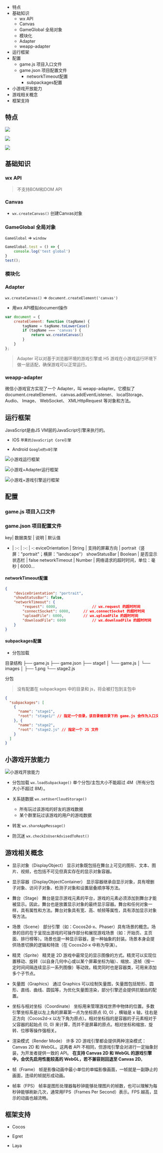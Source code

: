 <!-- MarkdownTOC -->

- 特点
- 基础知识
	- wx API
	- Canvas
	- GameGlobal 全局对象
	- 模块化
	- Adapter
	- weapp-adapter
- 运行框架
- 配置
	- game.js 项目入口文件
	- game.json 项目配置文件
		- networkTimeout配置
		- subpackages配置
- 小游戏开放能力
- 游戏相关概念
- 框架支持

<!-- /MarkdownTOC -->


## 特点

![](https://user-gold-cdn.xitu.io/2018/8/21/1655bf5e51067b65?imageView2/0/w/1280/h/960/format/webp/ignore-error/1)

![](https://user-gold-cdn.xitu.io/2018/8/21/1655bf5e50d5d174?imageView2/0/w/1280/h/960/format/webp/ignore-error/1)

![](https://user-gold-cdn.xitu.io/2018/8/21/1655bf5e529d7f0d?imageView2/0/w/1280/h/960/format/webp/ignore-error/1)

## 基础知识

### wx API

> 不支持BOM和DOM API

### Canvas
- `wx.createCanvas()` 创建Canvas对象

### GameGlobal 全局对象
`GameGlobal` => `window`

``` javascript
GameGlobal.test = () => {
	console.log('test global')
}
test();
```

### 模块化


### Adapter
`wx.createCanvas()` =>  `document.createElement('canvas')`

- 用wx API模拟document操作

``` javascript
var document = {
    createElement: function (tagName) {
        tagName = tagName.toLowerCase()
        if (tagName === 'canvas') {
            return wx.createCanvas()
        }
    }
};
```

> Adapter 可以对基于浏览器环境的游戏引擎或 H5 游戏在小游戏运行环境下做一层适配，确保游戏可以正常运行。

### weapp-adapter

微信小游戏官方实现了一个 Adapter，叫 weapp-adapter。它模拟了 document.createElement、 canvas.addEventListener、 localStorage、 Audio、 Image、 WebSocket、 XMLHttpRequest 等对象和方法。

## 运行框架

JavaScript是由JS VM层的JavaScript引擎来执行的。

- IOS `苹果的JavaScript Core引擎`

- Android `Google的v8引擎`

![小游戏运行框架](https://user-gold-cdn.xitu.io/2018/8/21/1655c4a26d4678e2?imageView2/0/w/1280/h/960/format/webp/ignore-error/1)

![小游戏+Adapter运行框架](https://user-gold-cdn.xitu.io/2018/8/21/1655c4a26d5bd823?imageView2/0/w/1280/h/960/format/webp/ignore-error/1)

![小游戏+游戏引擎运行框架](https://user-gold-cdn.xitu.io/2018/8/21/1655c4a94e9cbcef?imageView2/0/w/1280/h/960/format/webp/ignore-error/1)
## 配置

### game.js 项目入口文件


### game.json 项目配置文件

 key| 数据类型 | 说明 | 默认值 
- | :-: | :-: | -: 
eviceOrientation |	String | 支持的屏幕方向 | portrait（竖屏："portrait"；横屏："landscape"）
showStatusBar | Boolean | 是否显示状态栏 | false
networkTimeout | Number | 网络请求的超时时间，单位：毫秒 | 6000...


#### networkTimeout配置

``` json
{
    "deviceOrientation": "portrait",
    "showStatusBar": false,
    "networkTimeout": {	
        "request": 6000,				// wx.request 的超时时间
        "connectSocket": 6000,		// wx.connectSocket 的超时时间
        "uploadFile": 6000,			// wx.uploadFile 的超时时间
        "downloadFile": 6000			// wx.downloadFile 的超时时间
    }
}
```


#### subpackages配置

- 分包加载

目录结构
├── game.js
├── game.json
├── stage1
│   └── game.js
│   └── images
│       ├── 1.png
└── stage2.js

分包

> 没有配置在 subpackages 中的目录和 js，将会被打包到主包中

``` json
{
  "subpackages": [
    {
      "name": "stage1",
      "root": "stage1/" // 指定一个目录，该目录根目录下的 game.js 会作为入口文件，目录下所有资源将会统一打包
    }, {
      "name": "stage2",
      "root": "stage2.js" // 指定一个 JS 文件
    }
  ]
}
```

## 小游戏开放能力

![小游戏开放能力](https://user-gold-cdn.xitu.io/2018/8/21/1655c4a74fbbb5da?imageView2/0/w/1280/h/960/format/webp/ignore-error/1)


- 分包加载 `wx.loadSubpackage()` 单个分包/主包大小不能超过 4M（所有分包大小不超过 8M）。

- 关系链数据 `wx.setUserCloudStorage()` 
  - 所有玩过该游戏的好友的游戏数据
  - 某个群里玩过该游戏的用户的游戏数据

- 转发 `wx.shareAppMessage()`

- 防沉迷 `wx.checkIsUserAdvisedToRest()`

## 游戏相关概念

- 显示对象（DisplayObject）
显示对象既包括在舞台上可见的图形、文本、图片、视频，也包括不可见但真实存在的显示对象容器。

- 显示容器（DisplayObjectContainer）
显示容器继承自显示对象，具有增删子对象、访问子对象、检测子对象和设置层叠顺序等方法。

- 舞台（Stage）
舞台是显示游戏元素的平台，游戏的元素必须添加到舞台才能被显示。因此，舞台也是放置显示对象的最终显示容器。舞台和任何对象一样，具有属性和方法。舞台对象具有宽、高、帧频等属性，具有添加显示对象等方法。

- 场景（Scene）
部分引擎（如：Cocos2d-x、Phaser）具有场景的概念。场景的目的在于呈现出游戏的可操作部分和展现游戏场景（如：开始页、主页面、排行榜等）。场景也是一种显示容器，是一种抽象的封装。场景本身会提供场景切换的逻辑和特效（在 Cocos2d-x 中称为导演）。

- 精灵（Sprite）
精灵是 2D 游戏中最常见的显示图像的方式。精灵可以实现位置移动、旋转（以自身几何中心或以某个屏幕坐标为轴）、缩放、逐帧（按一定时间间隔连续显示一系列图像）等动效。精灵同时也是容器类，可用来添加多个子节点。

- 矢量图（Graphics）
通过 Graphics 可以绘制矢量图，矢量图包括矩形、圆形、直线、曲线、圆弧等，为优化矢量图渲染，部分引擎还会提供抗锯齿的配置。

- 坐标与相对坐标（Coordinate）
坐标用来管理游戏世界中物体的位置。多数引擎坐标系是以左上角的屏幕第一点为坐标原点 (0, 0) ，横轴是 x 轴，往右是正方向（Cocos2d-x 以左下角为原点）。相对坐标指的是容器的子元素相对于父容器的起始点 (0, 0) 来计算，而并不是屏幕的原点。相对坐标和缩放、旋转、位移等操作强相关。

- 渲染模式（Render Mode）
许多 2D 游戏引擎都会提供两种渲染模式：Canvas 2D 和 WebGL。这两者 API 不相同，但游戏引擎会对进行一定抽象封装，为开发者提供一致的 API。 **在支持 Canvas 2D 和 WebGL 的游戏引擎中，会优先启用性能较高的 WebGL，若不兼容则回退至 Canvas 2D**。

- 帧（Frame）
帧是影像动画中最小单位的单幅影像画面，一帧就是一副静止的画面，连续的帧就形成动画。

- 帧率（FPS）
帧率是图形处理器每秒钟能够处理图片的帧数，也可以理解为每秒钟能够刷新几次，通常用FPS（Frames Per Second）表示。FPS 越高，显示的动画也越流畅。


## 框架支持

- Cocos

- Egret

- Laya